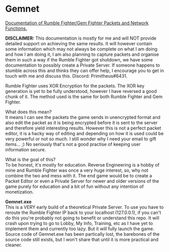 # Gemnet
<u>Documentation of Rumble Fighter/Gem Fighter Packets and Network Functions.</u></br>

<strong>DISCLAIMER:</strong> This documentation is mostly for me and will NOT provide detailed support on achieving the same results. It will however contain some information which may not always be complete on what I am doing and how I am doing it, I am also planning to capture packets and organise them in such a way if the Rumble Fighter got shutdown, we have some documentation to possibly create a Private Server. If someone happens to stumble across this and thinks they can offer help, I encourage you to get in touch with me and discuss this. Discord: Primitheus#6431.</br>

Rumble Fighter uses XOR Encryption for the packets. The XOR key generation is yet to be fully understood, however I have reversed a good chunk of it. The method used is the same for both Rumble Fighter and Gem Fighter.


What does this mean? </br>
It means I can see the packets the game sends in unencrypted format and also edit the packet as it is being encrypted before it is sent to the server and therefore yield interesting results. However this is not a perfect packet editor, it is a hacky way of editing and depending on how it is used could be very powerful or not so much.
I still wonder why I need your email to gift items... ;) No seriously that's not a good practise of keeping user information secure.



What is the goal of this? </br>
To be honest, it's mostly for education. Reverse Engineering is a hobby of mine and Rumble Fighter was once a very huge interest, so, why not combine the two and mess with it. The end game would be to create a Packet Editor or even a Private Server for newer and older versions of the game purely for education and a bit of fun without any intention of monetization. 

<strong>Gemnet.exe</strong> </br>
This is a VERY early build of a theoretical Private Server. To use you have to reroute the Rumble Fighter IP back to your localhost (127.0.0.1), if you can't do this you're probably not going to benefit or understand this repo. It will crash upon trying to go to 
Lobby, My Info, Training, etc as I have yet to implement them and currently too lazy. But it will fully launch the game.
Source code of Gemnet.exe has been partically lost, the barebones of the source code still exists, but I won't share that until it is more practical and cleaner.



